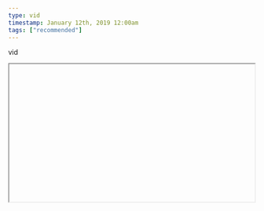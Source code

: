 ```yaml
---
type: vid
timestamp: January 12th, 2019 12:00am
tags: ["recommended"]
---
```

vid
<iframe width="500" height="281"  id="youtube_iframe" src="https://www.youtube.com/embed/LuD2Aa0zFiA[![thumbnail](http://i3.ytimg.com/vi//maxresdefault.jpg)](https://www.youtube.com/watch?v=)></iframe>                    
                                                    
<small>source: https://saturdayxiii.tumblr.com/post/182016443259</small>